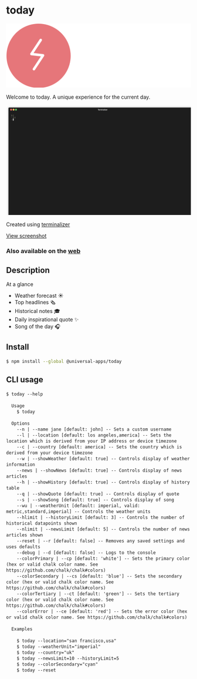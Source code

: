 # today

![logo](./assets/logo-normal.svg)

Welcome to today. A unique experience for the current day.

![demo](./assets/today-cli.gif)

Created using [terminalizer](https://github.com/faressoft/terminalizer)

[View screenshot](./assets/today-cli.png)

### Also available on the [web](https://today.universal-apps.xyz)

## Description

At a glance

- Weather forecast ☀️
- Top headlines 🗞
- Historical notes 🎓
- Daily inspirational quote ✨
- Song of the day 🎧

## Install

```bash
$ npm install --global @universal-apps/today
```


## CLI usage

```
$ today --help

  Usage
    $ today

  Options
  	--n | --name jane [default: john] -- Sets a custom username
	--l | --location [default: los angeles,america] -- Sets the location which is derived from your IP address or device timezone
	--c | --country [default: america] -- Sets the country which is derived from your device timezone
	--w | --showWeather [default: true] -- Controls display of weather information
	--news | --showNews [default: true] -- Controls display of news articles
	--h | --showHistory [default: true] -- Controls display of history table
	--q | --showQuote [default: true] -- Controls display of quote
	--s | --showSong [default: true] -- Controls display of song
	--wu | --weatherUnit [default: imperial, valid: metric,standard,imperial] -- Controls the weather units
	--hlimit | --historyLimit [default: 3] -- Controls the number of historical datapoints shown
	--nlimit | --newsLimit [default: 5] -- Controls the number of news articles shown
	--reset | --r [default: false] -- Removes any saved settings and uses defaults
	--debug | --d [default: false] -- Logs to the console
	--colorPrimary | --cp [default: 'white'] -- Sets the primary color (hex or valid chalk color name. See https://github.com/chalk/chalk#colors)
	--colorSecondary | --cs [default: 'blue'] -- Sets the secondary color (hex or valid chalk color name. See https://github.com/chalk/chalk#colors)
	--colorTertiary | --ct [default: 'green'] -- Sets the tertiary color (hex or valid chalk color name. See https://github.com/chalk/chalk#colors)
	--colorError | --ce [default: 'red'] -- Sets the error color (hex or valid chalk color name. See https://github.com/chalk/chalk#colors)

  Examples

  	$ today --location="san francisco,usa"
  	$ today --weatherUnit="imperial"
  	$ today --country="uk"
  	$ today --newsLimit=10 --historyLimit=5
  	$ today --colorSecondary="cyan"
  	$ today --reset
```
